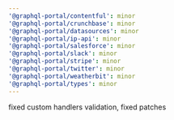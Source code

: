 ```yaml
---
'@graphql-portal/contentful': minor
'@graphql-portal/crunchbase': minor
'@graphql-portal/datasources': minor
'@graphql-portal/ip-api': minor
'@graphql-portal/salesforce': minor
'@graphql-portal/slack': minor
'@graphql-portal/stripe': minor
'@graphql-portal/twitter': minor
'@graphql-portal/weatherbit': minor
'@graphql-portal/types': minor
---
```


fixed custom handlers validation, fixed patches
